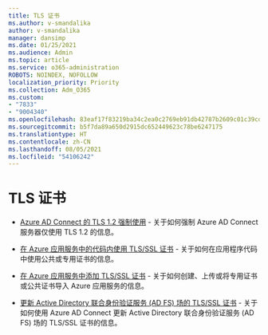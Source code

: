 ```yaml
---
title: TLS 证书
ms.author: v-smandalika
author: v-smandalika
manager: dansimp
ms.date: 01/25/2021
ms.audience: Admin
ms.topic: article
ms.service: o365-administration
ROBOTS: NOINDEX, NOFOLLOW
localization_priority: Priority
ms.collection: Adm_O365
ms.custom:
- "7833"
- "9004340"
ms.openlocfilehash: 83eaf17f83219ba34c2ea0c2769eb91db42787b2609c01c39cd67100638289eb
ms.sourcegitcommit: b5f7da89a650d2915dc652449623c78be6247175
ms.translationtype: HT
ms.contentlocale: zh-CN
ms.lasthandoff: 08/05/2021
ms.locfileid: "54106242"
---
```

# <a name="tls-certificates"></a>TLS 证书

- [Azure AD Connect 的 TLS 1.2 强制使用](https://docs.microsoft.com/azure/active-directory/hybrid/reference-connect-tls-enforcement) - 关于如何强制 Azure AD Connect 服务器仅使用 TLS 1.2 的信息。

- [在 Azure 应用服务中的代码内使用 TLS/SSL 证书](https://docs.microsoft.com/azure/app-service/configure-ssl-certificate-in-code) - 关于如何在应用程序代码中使用公共或专用证书的信息。

- [在 Azure 应用服务中添加 TLS/SSL 证书](https://docs.microsoft.com/azure/app-service/configure-ssl-certificate) - 关于如何创建、上传或将专用证书或公共证书导入 Azure 应用服务的信息。

- [更新 Active Directory 联合身份验证服务 (AD FS) 场的 TLS/SSL 证书](https://docs.microsoft.com/azure/active-directory/hybrid/how-to-connect-fed-ssl-update) - 关于如何使用 Azure AD Connect 更新 Active Directory 联合身份验证服务 (AD FS) 场的 TLS/SSL 证书的信息。

